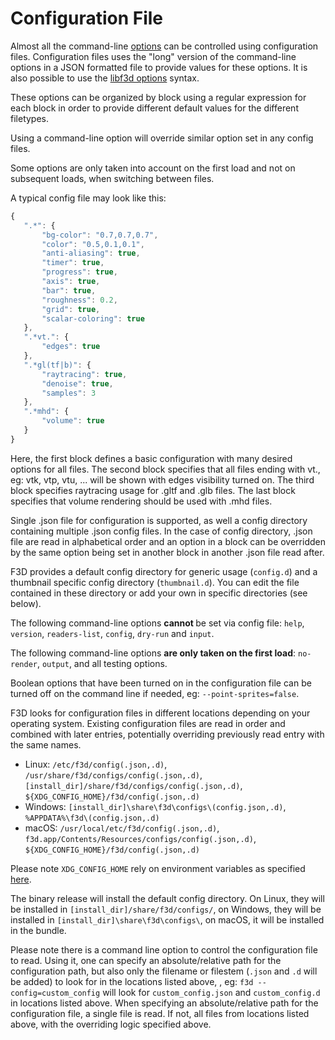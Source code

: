 # Configuration File

Almost all the command-line [options](OPTIONS.md) can be controlled using configuration files.
Configuration files uses the "long" version of the command-line options in a JSON
formatted file to provide values for these options. It is also possible to use
the [libf3d options](../libf3d/OPTIONS.md) syntax.

These options can be organized by block using a regular expression for each block
in order to provide different default values for the different filetypes.

Using a command-line option will override similar option set in any config files.

Some options are only taken into account on the first load and not on subsequent loads, 
when switching between files.

A typical config file may look like this:

```javascript
{
   ".*": {
       "bg-color": "0.7,0.7,0.7",
       "color": "0.5,0.1,0.1",
       "anti-aliasing": true,
       "timer": true,
       "progress": true,
       "axis": true,
       "bar": true,
       "roughness": 0.2,
       "grid": true,
       "scalar-coloring": true
   },
   ".*vt.": {
       "edges": true
   },
   ".*gl(tf|b)": {
       "raytracing": true,
       "denoise": true,
       "samples": 3
   },
   ".*mhd": {
       "volume": true
   }
}
```
Here, the first block defines a basic configuration with many desired options for all files.
The second block specifies that all files ending with vt., eg: vtk, vtp, vtu, ... will be shown with edges visibility turned on.
The third block specifies raytracing usage for .gltf and .glb files.
The last block specifies that volume rendering should be used with .mhd files.

Single .json file for configuration is supported, as well a config directory containing multiple .json config files.
In the case of config directory, .json file are read in alphabetical order and an option in a block can be overridden
by the same option being set in another block in another .json file read after.

F3D provides a default config directory for generic usage (`config.d`) and a thumbnail specific config directory (`thumbnail.d`).
You can edit the file contained in these directory or add your own in specific directories (see below).

The following command-line options <b> cannot </b> be set via config file:
`help`, `version`, `readers-list`, `config`, `dry-run` and `input`.

The following command-line options <b>are only taken on the first load</b>:
`no-render`, `output`, and all testing options.

Boolean options that have been turned on in the configuration file can be turned
off on the command line if needed, eg: `--point-sprites=false`.

F3D looks for configuration files in different locations depending on your operating system.
Existing configuration files are read in order and combined with later entries, potentially overriding previously read entry with the same names.

 * Linux: `/etc/f3d/config(.json,.d)`, `/usr/share/f3d/configs/config(.json,.d)`, `[install_dir]/share/f3d/configs/config(.json,.d)`, `${XDG_CONFIG_HOME}/f3d/config(.json,.d)`
 * Windows: `[install_dir]\share\f3d\configs\(config.json,.d)`, `%APPDATA%\f3d\(config.json,.d)`
 * macOS: `/usr/local/etc/f3d/config(.json,.d)`, `f3d.app/Contents/Resources/configs/config(.json,.d)`, `${XDG_CONFIG_HOME}/f3d/config(.json,.d)`

Please note `XDG_CONFIG_HOME` rely on environment variables as specified [here](https://specifications.freedesktop.org/basedir-spec/basedir-spec-latest.html).

The binary release will install the default config directory.
On Linux, they will be installed in `[install_dir]/share/f3d/configs/`, on Windows, they will be installed in `[install_dir]\share\f3d\configs\`, on macOS, it will be installed in the bundle.

Please note there is a command line option to control the configuration file to read. Using it, one can specify an absolute/relative path for the configuration path, but also
only the filename or filestem (`.json` and `.d`  will be added) to look for in the locations listed above, , eg: `f3d --config=custom_config` will look
for `custom_config.json` and `custom_config.d` in locations listed above.
When specifying an absolute/relative path for the configuration file, a single file is read. If not, all files from locations listed above, with the overriding logic specified above.
